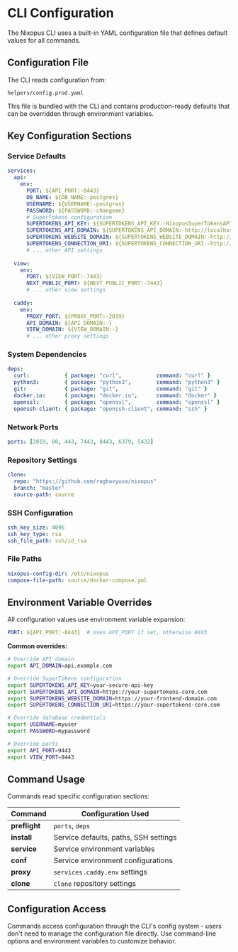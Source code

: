 # CLI Configuration

The Nixopus CLI uses a built-in YAML configuration file that defines default values for all commands.

## Configuration File

The CLI reads configuration from:
```
helpers/config.prod.yaml
```

This file is bundled with the CLI and contains production-ready defaults that can be overridden through environment variables.

## Key Configuration Sections

### Service Defaults
```yaml
services:
  api:
    env:
      PORT: ${API_PORT:-8443}
      DB_NAME: ${DB_NAME:-postgres}
      USERNAME: ${USERNAME:-postgres}
      PASSWORD: ${PASSWORD:-changeme}
      # SuperTokens configuration
      SUPERTOKENS_API_KEY: ${SUPERTOKENS_API_KEY:-NixopusSuperTokensAPIKey}
      SUPERTOKENS_API_DOMAIN: ${SUPERTOKENS_API_DOMAIN:-http://localhost:3567}
      SUPERTOKENS_WEBSITE_DOMAIN: ${SUPERTOKENS_WEBSITE_DOMAIN:-http://localhost:3000}
      SUPERTOKENS_CONNECTION_URI: ${SUPERTOKENS_CONNECTION_URI:-http://localhost:3567}
      # ... other API settings
  
  view:
    env:
      PORT: ${VIEW_PORT:-7443}
      NEXT_PUBLIC_PORT: ${NEXT_PUBLIC_PORT:-7443}
      # ... other view settings
  
  caddy:
    env:
      PROXY_PORT: ${PROXY_PORT:-2019}
      API_DOMAIN: ${API_DOMAIN:-}
      VIEW_DOMAIN: ${VIEW_DOMAIN:-}
      # ... other proxy settings
```

### System Dependencies
```yaml
deps:
  curl:           { package: "curl",           command: "curl" }
  python3:        { package: "python3",        command: "python3" }
  git:            { package: "git",            command: "git" }
  docker.io:      { package: "docker.io",      command: "docker" }
  openssl:        { package: "openssl",        command: "openssl" }
  openssh-client: { package: "openssh-client", command: "ssh" }
```

### Network Ports
```yaml
ports: [2019, 80, 443, 7443, 8443, 6379, 5432]
```

### Repository Settings
```yaml
clone:
  repo: "https://github.com/raghavyuva/nixopus"
  branch: "master"
  source-path: source
```

### SSH Configuration
```yaml
ssh_key_size: 4096
ssh_key_type: rsa
ssh_file_path: ssh/id_rsa
```

### File Paths
```yaml
nixopus-config-dir: /etc/nixopus
compose-file-path: source/docker-compose.yml
```

## Environment Variable Overrides

All configuration values use environment variable expansion:
```yaml
PORT: ${API_PORT:-8443}  # Uses API_PORT if set, otherwise 8443
```

**Common overrides:**
```bash
# Override API domain
export API_DOMAIN=api.example.com

# Override SuperTokens configuration
export SUPERTOKENS_API_KEY=your-secure-api-key
export SUPERTOKENS_API_DOMAIN=https://your-supertokens-core.com
export SUPERTOKENS_WEBSITE_DOMAIN=https://your-frontend-domain.com
export SUPERTOKENS_CONNECTION_URI=https://your-supertokens-core.com

# Override database credentials  
export USERNAME=myuser
export PASSWORD=mypassword

# Override ports
export API_PORT=9443
export VIEW_PORT=8443
```

## Command Usage

Commands read specific configuration sections:

| Command | Configuration Used |
|---------|-------------------|
| **preflight** | `ports`, `deps` |
| **install** | Service defaults, paths, SSH settings |
| **service** | Service environment variables |
| **conf** | Service environment configurations |
| **proxy** | `services.caddy.env` settings |
| **clone** | `clone` repository settings |

## Configuration Access

Commands access configuration through the CLI's config system - users don't need to manage the configuration file directly. Use command-line options and environment variables to customize behavior.